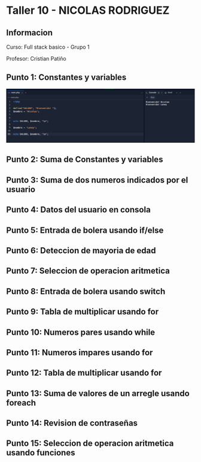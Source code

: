 <h1>Taller 10 - NICOLAS RODRIGUEZ</h1>
<h2>Informacion</h2>
<p>Curso: Full stack basico - Grupo 1</p>
<p>Profesor: Cristian Patiño</p>

<h2>Punto 1: Constantes y variables</h2>
<img src="./public/images/punto-1.PNG" alt = "Punto 1">

<h2>Punto 2: Suma de Constantes y variables</h2>

<h2>Punto 3: Suma de dos numeros indicados por el usuario</h2>

<h2>Punto 4: Datos del usuario en consola</h2>

<h2>Punto 5: Entrada de bolera usando if/else</h2>

<h2>Punto 6: Deteccion de mayoria de edad</h2>

<h2>Punto 7: Seleccion de operacion aritmetica </h2>

<h2>Punto 8: Entrada de bolera usando switch</h2>

<h2>Punto 9: Tabla de multiplicar usando for</h2>

<h2>Punto 10: Numeros pares usando while</h2>

<h2>Punto 11: Numeros impares usando for</h2>

<h2>Punto 12: Tabla de multiplicar usando for</h2>

<h2>Punto 13: Suma de valores de un arregle usando foreach</h2>

<h2>Punto 14: Revision de contraseñas</h2>

<h2>Punto 15: Seleccion de operacion aritmetica usando funciones</h2>
